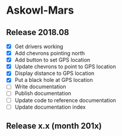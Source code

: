 # Askowl-Mars
## Release 2018.08

* [x] Get drivers working
* [x] Add chevrons pointing north
* [x] Add button to set GPS location
* [x] Update chevrons to point to GPS location
* [x] Display distance to GPS location
* [x] Put a black hole at GPS location
* [ ] Write documentation
* [ ] Publish documentation
* [ ] Update code to reference documentation
* [ ] Update documentation index

## Release x.x (month 201x)

